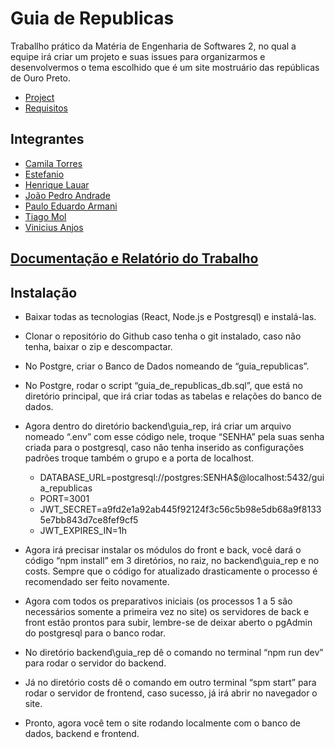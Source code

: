 # Guia de Republicas
Traballho prático da Matéria de Engenharia de Softwares 2, no qual a equipe irá criar um projeto e suas issues para organizarmos e desenvolvermos o tema escolhido que é um site mostruário das repúblicas de  Ouro Preto.
* [Project](https://github.com/users/Vianjus/projects/1)
* [Requisitos](https://github.com/Vianjus/guia-de-republicas/edit/main/docs/requisitos.md)
## Integrantes
* [Camila Torres](https://github.com/Camilatda)
* [Estefanio](https://github.com/estefanio-git)
* [Henrique Lauar](https://github.com/henriquelauar)
* [João Pedro Andrade](https://github.com/Jpcarvalhoxx)
* [Paulo Eduardo Armani](https://github.com/pauloearmani)
* [Tiago Mol](https://github.com/tiagoqwert)
* [Vinicius Anjos](https://github.com/Vianjus)

## [Documentação e Relatório do Trabalho](https://github.com/Vianjus/guia-de-republicas/blob/main/docs/Documenta%C3%A7%C3%A3o_Guia_de_Rep%C3%BAblicas.pdf)
  
## Instalação

* Baixar todas as tecnologias (React, Node.js e Postgresql) e instalá-las.
* Clonar o repositório do Github caso tenha o git instalado, caso não tenha, baixar o zip e descompactar.
* No Postgre, criar o Banco de Dados nomeando de “guia_republicas”.
* No Postgre, rodar o script “guia_de_republicas_db.sql”, que está no diretório principal, que irá criar todas as tabelas e   relações do banco de dados.
* Agora dentro do diretório backend\guia_rep, irá criar um arquivo nomeado “.env” com esse código nele, troque “SENHA” pela suas senha criada para o postgresql, caso não tenha inserido as configurações padrões troque também o grupo e a porta de localhost.
  * DATABASE_URL=postgresql://postgres:SENHA$@localhost:5432/guia_republicas
  * PORT=3001
  * JWT_SECRET=a9fd2e1a92ab445f92124f3c56c5b98e5db68a9f81335e7bb843d7ce8fef9cf5
  * JWT_EXPIRES_IN=1h
* Agora irá precisar instalar os módulos do front e back, você dará o código “npm install” em 3 diretórios, no raiz, no backend\guia_rep e no costs. Sempre que o código for atualizado drasticamente o processo é recomendado ser feito novamente.
* Agora com todos os preparativos iniciais (os processos 1 a 5 são necessários somente a primeira vez no site) os servidores de back e front estão prontos para subir, lembre-se de deixar aberto o pgAdmin do postgresql para o banco rodar.
* No diretório backend\guia_rep dê o comando no terminal “npm run dev” para rodar o servidor do backend.
* Já no diretório costs dê o comando em outro terminal “spm start” para rodar o servidor de frontend, caso sucesso, já irá abrir no navegador o site.

* Pronto, agora você tem o site rodando localmente com o banco de dados, backend e frontend.


